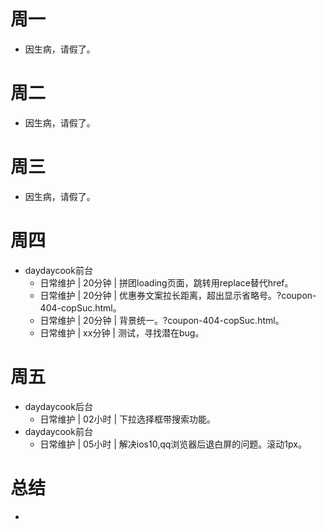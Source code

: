 # 周一
* 因生病，请假了。

# 周二
* 因生病，请假了。

# 周三
* 因生病，请假了。

# 周四
* daydaycook前台
    - 日常维护 | 20分钟 | 拼团loading页面，跳转用replace替代href。
    - 日常维护 | 20分钟 | 优惠券文案拉长距离，超出显示省略号。?coupon-404-copSuc.html。
    - 日常维护 | 20分钟 | 背景统一。?coupon-404-copSuc.html。
    - 日常维护 | xx分钟 | 测试，寻找潜在bug。


# 周五
* daydaycook后台
    - 日常维护 | 02小时 | 下拉选择框带搜索功能。
* daydaycook前台
    - 日常维护 | 05小时 | 解决ios10,qq浏览器后退白屏的问题。滚动1px。

# 总结
*
